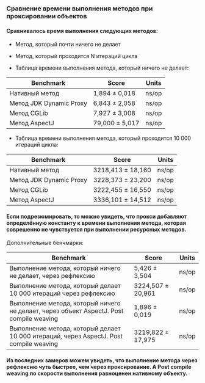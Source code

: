 ### Сравнение времени выполнения методов при проксировании объектов

#### Сравнивалось время выполнения следующих методов:
* Метод, который почти ничего не делает
* Метод, который проходится N итераций цикла

* Таблица времени выполнения метода, который ничего не делает:

| Benchmark               | Score          | Units |
|-------------------------|----------------|-------|
| Нативный метод          | 1,894 ± 0,018  | ns/op |
| Метод JDK Dynamic Proxy | 6,843 ± 2,058  | ns/op |
| Метод CGLib             | 7,927 ± 3,008  | ns/op |
| Метод AspectJ           | 79,000 ± 5,017 | ns/op |

* Таблица времени выполнения метода, который проходится 10 000 итераций цикла:

| Benchmark               | Score             | Units |
|-------------------------|-------------------|-------|
| Нативный метод          | 3218,413 ± 18,160 | ns/op |
| Метод JDK Dynamic Proxy | 3228,373 ± 23,200 | ns/op |
| Метод CGLib             | 3222,455 ± 16,550 | ns/op |
| Метод AspectJ           | 3336,101 ± 14,512 | ns/op |

#### Если подрезюмировать, то можно увидеть, что прокси добавляют определённую константу к времени выполнения метода, которая соврешенно не чувствуется при выполнении ресурсных методов.

Дополнительные бенчмарки:

| Benchmark                                                                               | Score             | Units |
|-----------------------------------------------------------------------------------------|-------------------|-------|
| Выполнение метода, который ничего не делает, через рефлексию                            | 5,426 ± 3,504     | ns/op |
| Выполнение метода, который делает 10 000 итераций через рефлексию                       | 3224,507 ± 20,961 | ns/op |
| Выполнение метода, который ничего не делает, через объект AspectJ. Post compile weaving | 1,896 ±   0,019   | ns/op |
| Выполнение метода, который делает 10 000 итераций, через AspectJ. Post compile weaving  | 3219,822 ± 17,975 | ns/op |

#### Из последних замеров можем увидеть, что выполнение метода через рефлексию чуть быстрее, чем через проксирование. А Post compile weaving по скорости выполнения равноценен нативному объекту.
